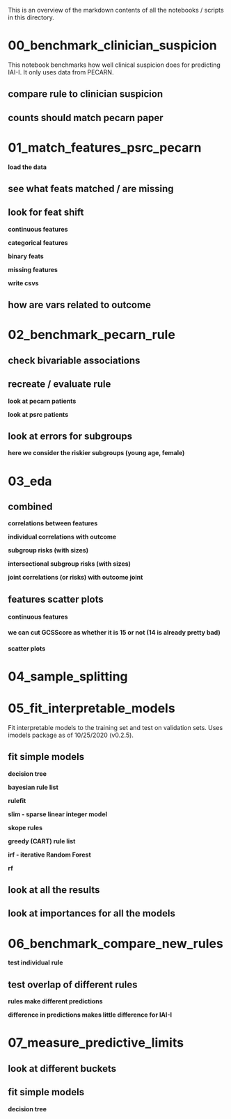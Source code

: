 This is an overview of the markdown contents of all the notebooks / scripts in this directory.

# 00_benchmark_clinician_suspicion


This notebook benchmarks how well clinical suspicion does for predicting IAI-I. It only uses data from PECARN.

## compare rule to clinician suspicion

## counts should match pecarn paper

# 01_match_features_psrc_pecarn


**load the data**

## see what feats matched / are missing

## look for feat shift

**continuous features**

**categorical features**

**binary feats**

**missing features**

**write csvs**

## how are vars related to outcome

# 02_benchmark_pecarn_rule


## check bivariable associations

## recreate / evaluate rule

**look at pecarn patients**

**look at psrc patients**

## look at errors for subgroups
**here we consider the riskier subgroups (young age, female)**

# 03_eda


## combined

**correlations between features**

**individual correlations with outcome**

**subgroup risks (with sizes)**

**intersectional subgroup risks (with sizes)**

**joint correlations (or risks) with outcome joint**

## features scatter plots

#### continuous features

**we can cut GCSScore as whether it is 15 or not (14 is already pretty bad)**

#### scatter plots

# 04_sample_splitting


# 05_fit_interpretable_models


Fit interpretable models to the training set and test on validation sets. Uses imodels package as of 10/25/2020 (v0.2.5).

## fit simple models

**decision tree**

**bayesian rule list**

**rulefit**

**slim - sparse linear integer model**

**skope rules**

**greedy (CART) rule list**

**irf - iterative Random Forest**

**rf**

## look at all the results

## look at importances for all the models

# 06_benchmark_compare_new_rules


**test individual rule**

## test overlap of different rules

**rules make different predictions**

**difference in predictions makes little difference for IAI-I**

# 07_measure_predictive_limits


## look at different buckets

## fit simple models

**decision tree**

